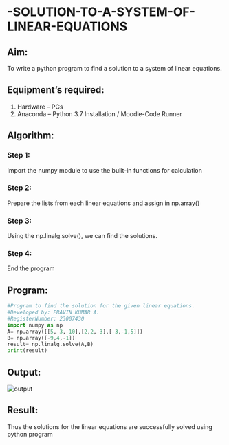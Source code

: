 # -SOLUTION-TO-A-SYSTEM-OF-LINEAR-EQUATIONS
## Aim:
To write a python program to find a solution to a system of linear equations.
## Equipment’s required:
1. 	Hardware – PCs
2. 	Anaconda – Python 3.7 Installation / Moodle-Code Runner
## Algorithm:
### Step 1: 
Import the numpy module to use the built-in functions for calculation
### Step 2: 
Prepare the lists from each linear equations and assign in np.array()
### Step 3: 
Using the np.linalg.solve(), we can find the solutions.
### Step 4: 
End the program
## Program:
```python
#Program to find the solution for the given linear equations.
#Developed by: PRAVIN KUMAR A.
#RegisterNumber: 23007430
import numpy as np
A= np.array([[5,-3,-10],[2,2,-3],[-3,-1,5]])
B= np.array([-9,4,-1])
result= np.linalg.solve(A,B)
print(result)
```

## Output:
![output](https://github.com/RAVENPRAVIN/-SOLUTION-TO-A-SYSTEM-OF-LINEAR-EQUATIONS/assets/146820534/cd88fc40-15ba-45bc-9a28-847122100ef5)

## Result: 
Thus the solutions for the linear equations are successfully solved using python program


